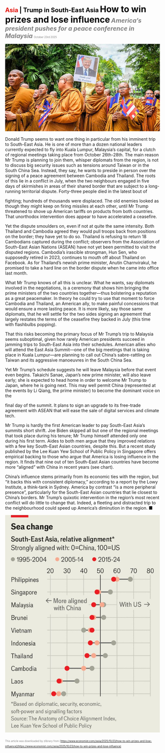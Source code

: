 <span style="color:#E3120B; font-size:14.9pt; font-weight:bold;">Asia</span> <span style="color:#000000; font-size:14.9pt; font-weight:bold;">| Trump in South-East Asia</span>
<span style="color:#000000; font-size:21.0pt; font-weight:bold;">How to win prizes and lose influence</span>
<span style="color:#808080; font-size:14.9pt; font-weight:bold; font-style:italic;">America’s president pushes for a peace conference in Malaysia</span>
<span style="color:#808080; font-size:6.2pt;">October 23rd 2025</span>

![](../images/024_How_to_win_prizes_and_lose_influence/p0107_img01.jpeg)

Donald Trump seems to want one thing in particular from his imminent trip to South-East Asia. He is one of more than a dozen national leaders currently expected to fly into Kuala Lumpur, Malaysia’s capital, for a clutch of regional meetings taking place from October 26th-28th. The main reason Mr Trump is planning to join them, whisper diplomats from the region, is not to discuss big security issues such as tensions around Taiwan or in the South China Sea. Instead, they say, he wants to preside in person over the signing of a peace agreement between Cambodia and Thailand. The roots of this lie in a conflict in July, when the two neighbours engaged in five days of skirmishes in areas of their shared border that are subject to a long-running territorial dispute. Forty-three people died in the latest bout of

fighting; hundreds of thousands were displaced. The old enemies looked as though they might keep on firing missiles at each other, until Mr Trump threatened to shove up American tariffs on products from both countries. That unorthodox intervention does appear to have accelerated a ceasefire.

Yet the dispute smoulders on, even if not at quite the same intensity. Both Thailand and Cambodia agreed they would pull troops back from positions on the border; they have yet to do so. Thailand is refusing to return 18 Cambodians captured during the conflict; observers from the Association of South-East Asian Nations (ASEAN) have not yet been permitted to visit the disputed regions. Cambodia’s irascible strongman, Hun Sen, who supposedly retired in 2023, continues to mouth off about Thailand on Facebook. As for Thailand’s newish prime minister, Anutin Charnvirakul, he promised to take a hard line on the border dispute when he came into office last month.

What Mr Trump knows of all this is unclear. What he wants, say diplomats involved in the negotiations, is a ceremony that shows him bringing the prime ministers of the two countries together—thus bolstering a reputation as a great peacemaker. In theory he could try to use that moment to force Cambodia and Thailand, an American ally, to make painful concessions that would ensure a more lasting peace. It is more likely, say those same diplomats, that he will settle for the two sides signing an agreement that largely restates the terms of the ceasefire they backed in July (this time with flashbulbs popping).

That this risks becoming the primary focus of Mr Trump’s trip to Malaysia seems suboptimal, given how rarely American presidents succeed in jamming trips to South-East Asia into their schedules. American allies who will attend the East Asia Summit—one of the big meetings that is taking place in Kuala Lumpur—are planning to call out China’s sabre-rattling on Taiwan and its aggressive manoeuvres in the South China Sea.

Yet Mr Trump’s schedule suggests he will leave Malaysia before that event even begins. Takaichi Sanae, Japan’s new prime minister, will also leave early; she is expected to head home in order to welcome Mr Trump to Japan, where he is going next. This may well permit China (represented at the events by Li Qiang, the prime minister) to become the dominant voice on the

final day of the summit. It plans to sign an upgrade to its free-trade agreement with ASEAN that will ease the sale of digital services and climate tech.

Mr Trump is hardly the first American leader to pay South-East Asia’s summits short shrift. Joe Biden skipped all but one of the regional meetings that took place during his tenure; Mr Trump himself attended only one during his first term. Aides to both men argue that they improved relations with a few key South-East Asian countries, despite this. But a recent study published by the Lee Kuan Yew School of Public Policy in Singapore offers empirical backing to those who argue that America is losing influence in the region. It finds that nine out of ten South-East Asian countries have become more “aligned” with China in recent years (see chart).

China’s influence stems primarily from its economic ties with the region, but “it backs this with consistent diplomacy,” according to a report by the Lowy Institute, a think-tank in Sydney. America by contrast “is a more peripheral presence”, particularly for the South-East Asian countries that lie closest to China’s borders. Mr Trump’s quixotic intervention in the region’s most recent conflict will do little to change that. Indeed, a fleeting and distracted trip to the neighbourhood could speed up America’s diminution in the region. ■

![](../images/024_How_to_win_prizes_and_lose_influence/p0109_img01.jpeg)

<span style="color:#808080; font-size:6.2pt;">This article was downloaded by zlibrary from [https://www.economist.com//asia/2025/10/23/how-to-win-prizes-and-lose-influence](https://www.economist.com//asia/2025/10/23/how-to-win-prizes-and-lose-influence)</span>